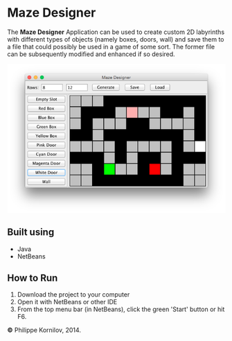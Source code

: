 # Maze Designer

The **Maze Designer** Application can be used to create custom 2D labyrinths with different types of objects (namely boxes, doors, wall) and save them to a file that could possibly be used in a game of some sort. The former file can be subsequently modified and enhanced if so desired.

![Preview](images/maze-designer-preview.png?raw=true)

Built using
-----------
* Java
* NetBeans

How to Run
------------
 1. Download the project to your computer
 2. Open it with NetBeans or other IDE
 3. From the top menu bar (in NetBeans), click the green 'Start' button or hit F6.

**&copy;** Philippe Kornilov, 2014.
